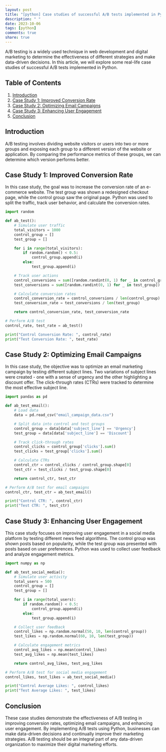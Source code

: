 ```yaml
---
layout: post
title: "[python] Case studies of successful A/B tests implemented in Python"
description: " "
date: 2023-10-06
tags: [python]
comments: true
share: true
---
```


A/B testing is a widely used technique in web development and digital marketing to determine the effectiveness of different strategies and make data-driven decisions. In this article, we will explore some real-life case studies of successful A/B tests implemented in Python.

## Table of Contents
1. [Introduction](#introduction)
2. [Case Study 1: Improved Conversion Rate](#case-study-1-improved-conversion-rate)
3. [Case Study 2: Optimizing Email Campaigns](#case-study-2-optimizing-email-campaigns)
4. [Case Study 3: Enhancing User Engagement](#case-study-3-enhancing-user-engagement)
5. [Conclusion](#conclusion)

## Introduction
A/B testing involves dividing website visitors or users into two or more groups and exposing each group to a different version of the website or application. By comparing the performance metrics of these groups, we can determine which version performs better.

## Case Study 1: Improved Conversion Rate
In this case study, the goal was to increase the conversion rate of an e-commerce website. The test group was shown a redesigned checkout page, while the control group saw the original page. Python was used to split the traffic, track user behavior, and calculate the conversion rates.

```python
import random

def ab_test():
    # Simulate user traffic
    total_visitors = 1000
    control_group = []
    test_group = []

    for i in range(total_visitors):
        if random.random() < 0.5:
            control_group.append(i)
        else:
            test_group.append(i)

    # Track user actions
    control_conversions = sum([random.randint(0, 1) for _ in control_group])
    test_conversions = sum([random.randint(0, 1) for _ in test_group])

    # Calculate conversion rates
    control_conversion_rate = control_conversions / len(control_group)
    test_conversion_rate = test_conversions / len(test_group)

    return control_conversion_rate, test_conversion_rate

# Perform A/B test
control_rate, test_rate = ab_test()

print("Control Conversion Rate: ", control_rate)
print("Test Conversion Rate: ", test_rate)
```

## Case Study 2: Optimizing Email Campaigns
In this case study, the objective was to optimize an email marketing campaign by testing different subject lines. Two variations of subject lines were created - one with a sense of urgency and the other highlighting a discount offer. The click-through rates (CTRs) were tracked to determine the most effective subject line.

```python
import pandas as pd

def ab_test_email():
    # Load data
    data = pd.read_csv("email_campaign_data.csv")

    # Split data into control and test groups
    control_group = data[data['subject_line'] == 'Urgency']
    test_group = data[data['subject_line'] == 'Discount']

    # Track click-through rates
    control_clicks = control_group['clicks'].sum()
    test_clicks = test_group['clicks'].sum()

    # Calculate CTRs
    control_ctr = control_clicks / control_group.shape[0]
    test_ctr = test_clicks / test_group.shape[0]

    return control_ctr, test_ctr

# Perform A/B test for email campaigns
control_ctr, test_ctr = ab_test_email()

print("Control CTR: ", control_ctr)
print("Test CTR: ", test_ctr)
```

## Case Study 3: Enhancing User Engagement
This case study focuses on improving user engagement in a social media platform by testing different news feed algorithms. The control group was shown posts based on popularity, while the test group was presented with posts based on user preferences. Python was used to collect user feedback and analyze engagement metrics.

```python
import numpy as np

def ab_test_social_media():
    # Simulate user activity
    total_users = 500
    control_group = []
    test_group = []

    for i in range(total_users):
        if random.random() < 0.5:
            control_group.append(i)
        else:
            test_group.append(i)

    # Collect user feedback
    control_likes = np.random.normal(50, 10, len(control_group))
    test_likes = np.random.normal(60, 10, len(test_group))

    # Calculate engagement metrics
    control_avg_likes = np.mean(control_likes)
    test_avg_likes = np.mean(test_likes)

    return control_avg_likes, test_avg_likes

# Perform A/B test for social media engagement
control_likes, test_likes = ab_test_social_media()

print("Control Average Likes: ", control_likes)
print("Test Average Likes: ", test_likes)
```

## Conclusion
These case studies demonstrate the effectiveness of A/B testing in improving conversion rates, optimizing email campaigns, and enhancing user engagement. By implementing A/B tests using Python, businesses can make data-driven decisions and continually improve their marketing strategies. A/B testing should be an integral part of any data-driven organization to maximize their digital marketing efforts.